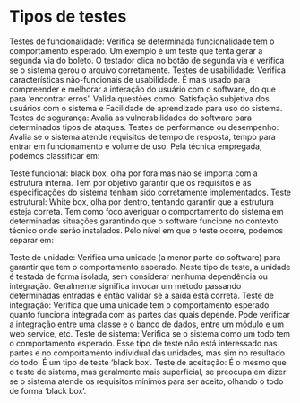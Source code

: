 # Tipos de testes
Testes de funcionalidade: Verifica se determinada funcionalidade tem o comportamento esperado. Um exemplo é um teste que tenta gerar a segunda via do boleto. O testador clica no botão de segunda via e verifica se o sistema gerou o arquivo corretamente.
Testes de usabilidade: Verifica características não-funcionais de usabilidade. É mais usado para compreender e melhorar a interação do usuário com o software, do que para ‘encontrar erros’. Valida questões como: Satisfação subjetiva dos usuários com o sistema e Facilidade de aprendizado para uso do sistema.
Testes de segurança: Avalia as vulnerabilidades do software para determinados tipos de ataques.
Testes de performance ou desempenho:  Avalia se o sistema atende requisitos de tempo de resposta, tempo para entrar em funcionamento e volume de uso.
Pela técnica empregada, podemos classificar em:

Teste funcional: black box, olha por fora mas não se importa com a estrutura interna. Tem por objetivo garantir que os requisitos e as especificações do sistema tenham sido corretamente implementados.
Teste estrutural: White box, olha por dentro, tentando garantir que a estrutura esteja correta. Tem como foco  averiguar o comportamento do sistema em determinadas situações garantindo que o software funcione no contexto técnico onde serão instalados.
Pelo nível em que o teste ocorre, podemos separar em:

Teste de unidade: Verifica uma unidade (a menor parte do software) para garantir que tem o comportamento esperado. Neste tipo de teste, a unidade é testada de forma isolada, sem considerar nenhuma dependência ou integração. Geralmente significa invocar um método passando determinadas entradas e então validar se a saída está correta.
Teste de integração: Verifica que uma unidade tem o comportamento esperado quanto funciona integrada com as partes das quais depende. Pode verificar a integração entre uma classe e o banco de dados, entre um módulo e um web service, etc.
Teste de sistema: Verifica se o sistema como um todo tem o comportamento esperado. Esse tipo de teste não está interessado nas partes e no comportamento individual das unidades, mas sim no resultado do todo. É um tipo de teste ‘black box’.
Teste de aceitação: É o mesmo que o teste de sistema, mas geralmente mais superficial, se preocupa em dizer se o sistema atende os requisitos mínimos para ser aceito, olhando o todo de forma ‘black box’.
